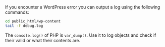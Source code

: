 If you encounter a WordPress error you can output a log using the following commands:
```bash
cd public_html/wp-content
tail -f debug.log
```

The `console.log()` of PHP is `var_dump()`. Use it to log objects and check if their valid or what their contents are.

